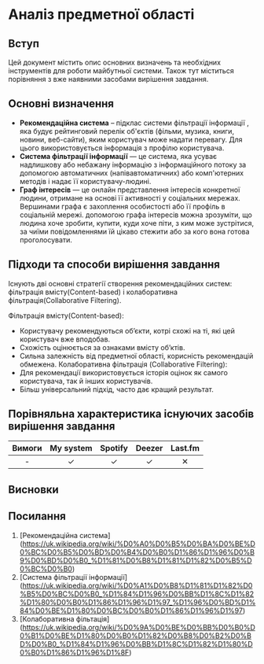 # Аналіз предметної області

## Вступ

Цей документ містить опис основних визначень та необхідних інструментів для роботи майбутньої системи. Також тут міститься порівняння з вже наявними засобами вирішення завдання.

## Основні визначення

- **Рекомендаційна система** – підклас системи фільтрації інформації , яка будує рейтинговий перелік об'єктів (фільми, музика, книги, новини, веб-сайти), яким користувач може надати перевагу. Для цього використовується інформація з профілю користувача.
- **Система фільтрації інформації** — це система, яка усуває надлишкову або небажану інформацію з інформаційного потоку за допомогою автоматичних (напівавтоматичних) або комп'ютерних методів і надає її користувачу-людині. 
- **Граф інтересів** — це онлайн представлення інтересів конкретної людини, отримане на основі її активності у соціальних мережах. Вершинами графа є захоплення особистості або її профіль в соціальній мережі. допомогою графа інтересів можна зрозуміти, що людина хоче зробити, купити, куди хоче піти, з ким може зустрітися, за чиїми повідомленнями їй цікаво стежити або за кого вона готова проголосувати.

## Підходи та способи вирішення завдання

Існують дві основні стратегії створення рекомендаційних систем: фільтрація вмісту(Content-based) і колаборативна фільтрація(Collaborative Filtering).

Фільтрація вмісту(Content-based):
- Користувачу рекомендуються об’єкти, котрі схожі на ті, які цей користувач вже вподобав. 
- Схожість оцінюється за ознаками вмісту об’ктів.
- Сильна залежність від предметної області, корисність рекомендацій обмежена.
Колаборативна фільтрація (Collaborative Filtering):
- Для рекомендації використовується історія оцінок як самого користувача, так й інших користувачів.
- Більш універсальний підхід, часто дає кращий результат.

## Порівняльна характеристика існуючих засобів вирішення завдання

|Вимоги| My system| Spotify| Deezer | Last.fm|
|:----:| :--------------: | :----------: |  :----------: | :----------: |
| - | ✓ | ✓ | ✓ | ✕ |

## Висновки

## Посилання
1. [Рекомендаційна система] (https://uk.wikipedia.org/wiki/%D0%A0%D0%B5%D0%BA%D0%BE%D0%BC%D0%B5%D0%BD%D0%B4%D0%B0%D1%86%D1%96%D0%B9%D0%BD%D0%B0_%D1%81%D0%B8%D1%81%D1%82%D0%B5%D0%BC%D0%B0)
2. [Система фільтрації інформації] (https://uk.wikipedia.org/wiki/%D0%A1%D0%B8%D1%81%D1%82%D0%B5%D0%BC%D0%B0_%D1%84%D1%96%D0%BB%D1%8C%D1%82%D1%80%D0%B0%D1%86%D1%96%D1%97_%D1%96%D0%BD%D1%84%D0%BE%D1%80%D0%BC%D0%B0%D1%86%D1%96%D1%97)
3. [Колаборативна фільтація] (https://uk.wikipedia.org/wiki/%D0%9A%D0%BE%D0%BB%D0%B0%D0%B1%D0%BE%D1%80%D0%B0%D1%82%D0%B8%D0%B2%D0%BD%D0%B0_%D1%84%D1%96%D0%BB%D1%8C%D1%82%D1%80%D0%B0%D1%86%D1%96%D1%8F)
